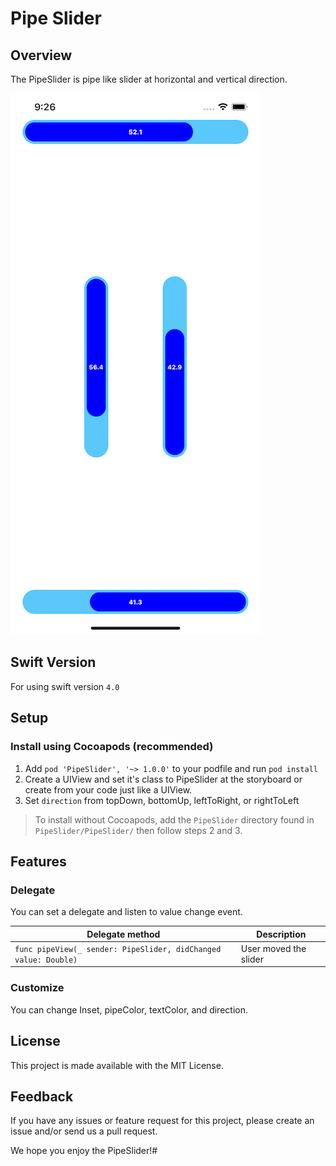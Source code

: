 # Pipe Slider
## Overview
The PipeSlider is pipe like slider at horizontal and vertical direction.

![Example Screenshot](screenshot.png)

## Swift Version
For using swift version `4.0`  

## Setup
### Install using Cocoapods (recommended)
1. Add  `pod 'PipeSlider', '~> 1.0.0'`  to your podfile and run `pod install`
2. Create a UIView and set it's class to PipeSlider at the storyboard or create from your code just like a UIView.
3. Set `direction` from topDown, bottomUp, leftToRight, or rightToLeft

> To install without Cocoapods, add the `PipeSlider` directory found in `PipeSlider/PipeSlider/` then follow steps 2 and 3.

## Features
### Delegate
You can set a delegate and listen to value change event.

|Delegate method|Description|
|---|---|
|`func pipeView(_ sender: PipeSlider, didChanged value: Double)`| User moved the slider|

### Customize
You can change Inset, pipeColor, textColor, and direction.

## License
This project is made available with the MIT License.

## Feedback
If you have any issues or feature request for this project, please create an issue and/or send us a pull request.

We hope you enjoy the PipeSlider!#  

